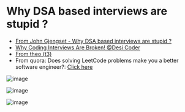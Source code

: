 # Why DSA based interviews are stupid ?

- [From John Gjengset - Why DSA based interviews are stupid ?](https://youtu.be/hmMbHB0zYrM?t=2880)
- [Why Coding Interviews Are Broken! @Desi Coder](https://youtu.be/eERQF8wRawE)
- [From theo (t3)](https://youtu.be/IH3Zcn2FL8E?t=5855)
- From quora:
Does solving LeetCode problems make you a better software engineer?: [Click here](https://www.quora.com/Does-solving-LeetCode-problems-make-you-a-better-software-engineer)

![image](https://github.com/sahilrajput03/sahilrajput03/assets/31458531/98c5881b-b669-4dbd-b608-8e608c964a04)

![image](https://github.com/sahilrajput03/sahilrajput03/assets/31458531/610836f6-30dd-420d-851e-6965ca2b5615)

![image](https://github.com/sahilrajput03/sahilrajput03/assets/31458531/2613406e-9290-4aaa-8609-90ef62092062)
